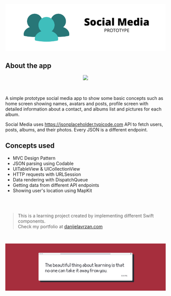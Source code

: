 ![Front Banner](Documentation/FrontBanner.png)

## About the app

<p align="center">
  <img src="Documentation/preview.gif">
</p>

</br>


A simple prototype social media app to show some basic concepts such as home screen showing names, avatars and posts, profile screen with detailed information about a contact, and albums list and pictures for each album. 

Social Media uses https://jsonplaceholder.typicode.com API to fetch users, posts, albums, and their photos.
Every JSON is a different endpoint.

## Concepts used

* MVC Design Pattern
* JSON parsing using Codable
* UITableView & UICollectionView
* HTTP requests with URLSession
* Data rendering with DispatchQueue
* Getting data from different API endpoints
* Showing user's location using MapKit

</br>
</br>

>This is a learning project created by implementing different Swift components.</br>
>Check my portfolio at [danijelavrzan.com](https://danijelavrzan.com)

</br>

![End Banner](Documentation/EndBanner.png)
